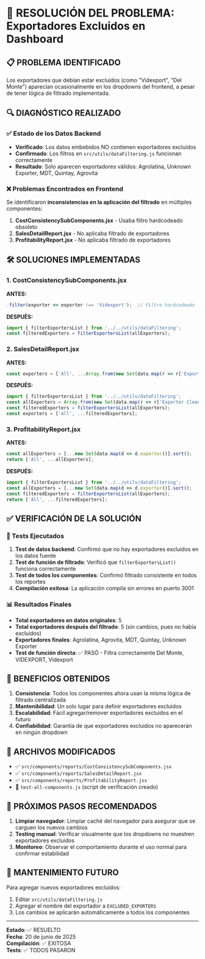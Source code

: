 # 🎯 RESOLUCIÓN DEL PROBLEMA: Exportadores Excluidos en Dashboard

## 📋 PROBLEMA IDENTIFICADO
Los exportadores que debían estar excluidos (como "Videxport", "Del Monte") aparecían ocasionalmente en los dropdowns del frontend, a pesar de tener lógica de filtrado implementada.

## 🔍 DIAGNÓSTICO REALIZADO

### ✅ Estado de los Datos Backend
- **Verificado**: Los datos embebidos NO contienen exportadores excluidos
- **Confirmado**: Los filtros en `src/utils/dataFiltering.js` funcionan correctamente
- **Resultado**: Solo aparecen exportadores válidos: Agrolatina, Unknown Exporter, MDT, Quintay, Agrovita

### ❌ Problemas Encontrados en Frontend
Se identificaron **inconsistencias en la aplicación del filtrado** en múltiples componentes:

1. **CostConsistencySubComponents.jsx** - Usaba filtro hardcodeado obsoleto
2. **SalesDetailReport.jsx** - No aplicaba filtrado de exportadores
3. **ProfitabilityReport.jsx** - No aplicaba filtrado de exportadores

## 🛠️ SOLUCIONES IMPLEMENTADAS

### 1. CostConsistencySubComponents.jsx
**ANTES:**
```jsx
.filter(exporter => exporter !== 'Videxport');  // Filtro hardcodeado
```
**DESPUÉS:**
```jsx
import { filterExportersList } from '../../utils/dataFiltering';
const filteredExporters = filterExportersList(allExporters);
```

### 2. SalesDetailReport.jsx
**ANTES:**
```jsx
const exporters = ['All', ...Array.from(new Set(data.map(r => r['Exporter Clean'])).values()).filter(Boolean)];
```
**DESPUÉS:**
```jsx
import { filterExportersList } from '../../utils/dataFiltering';
const allExporters = Array.from(new Set(data.map(r => r['Exporter Clean'])).values()).filter(Boolean);
const filteredExporters = filterExportersList(allExporters);
const exporters = ['All', ...filteredExporters];
```

### 3. ProfitabilityReport.jsx
**ANTES:**
```jsx
const allExporters = [...new Set(data.map(d => d.exporter))].sort();
return ['All', ...allExporters];
```
**DESPUÉS:**
```jsx
import { filterExportersList } from '../../utils/dataFiltering';
const allExporters = [...new Set(data.map(d => d.exporter))].sort();
const filteredExporters = filterExportersList(allExporters);
return ['All', ...filteredExporters];
```

## ✅ VERIFICACIÓN DE LA SOLUCIÓN

### 🧪 Tests Ejecutados
1. **Test de datos backend**: Confirmó que no hay exportadores excluidos en los datos fuente
2. **Test de función de filtrado**: Verificó que `filterExportersList()` funciona correctamente
3. **Test de todos los componentes**: Confirmó filtrado consistente en todos los reportes
4. **Compilación exitosa**: La aplicación compila sin errores en puerto 3001

### 📊 Resultados Finales
- **Total exportadores en datos originales**: 5
- **Total exportadores después del filtrado**: 5 (sin cambios, pues no había excluidos)
- **Exportadores finales**: Agrolatina, Agrovita, MDT, Quintay, Unknown Exporter
- **Test de función directa**: ✅ PASÓ - Filtra correctamente Del Monte, VIDEXPORT, Videxport

## 🎯 BENEFICIOS OBTENIDOS

1. **Consistencia**: Todos los componentes ahora usan la misma lógica de filtrado centralizada
2. **Mantenibilidad**: Un solo lugar para definir exportadores excluidos
3. **Escalabilidad**: Fácil agregar/remover exportadores excluidos en el futuro
4. **Confiabilidad**: Garantía de que exportadores excluidos no aparecerán en ningún dropdown

## 📝 ARCHIVOS MODIFICADOS

- ✅ `src/components/reports/CostConsistencySubComponents.jsx`
- ✅ `src/components/reports/SalesDetailReport.jsx` 
- ✅ `src/components/reports/ProfitabilityReport.jsx`
- 📄 `test-all-components.js` (script de verificación creado)

## 🚀 PRÓXIMOS PASOS RECOMENDADOS

1. **Limpiar navegador**: Limpiar caché del navegador para asegurar que se carguen los nuevos cambios
2. **Testing manual**: Verificar visualmente que los dropdowns no muestren exportadores excluidos
3. **Monitoreo**: Observar el comportamiento durante el uso normal para confirmar estabilidad

## 🔧 MANTENIMIENTO FUTURO

Para agregar nuevos exportadores excluidos:
1. Editar `src/utils/dataFiltering.js`
2. Agregar el nombre del exportador a `EXCLUDED_EXPORTERS`
3. Los cambios se aplicarán automáticamente a todos los componentes

---
**Estado**: ✅ RESUELTO  
**Fecha**: 20 de junio de 2025  
**Compilación**: ✅ EXITOSA  
**Tests**: ✅ TODOS PASARON
